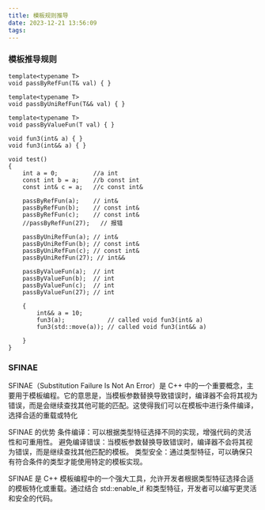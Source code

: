 ```yaml
---
title: 模板规则推导
date: 2023-12-21 13:56:09
tags:
---
```


### 模板推导规则

```
template<typename T>
void passByRefFun(T& val) { }

template<typename T>
void passByUniRefFun(T&& val) { }

template<typename T>
void passByValueFun(T val) { }

void fun3(int& a) { }
void fun3(int&& a) { }

void test()
{
    int a = 0;          //a int
    const int b = a;    //b const int
    const int& c = a;   //c const int&
    
    passByRefFun(a);    // int&
    passByRefFun(b);    // const int&
    passByRefFun(c);    // const int&
    //passByRefFun(27);   // 报错
    
    passByUniRefFun(a); // int&
    passByUniRefFun(b); // const int&
    passByUniRefFun(c); // const int&
    passByUniRefFun(27); // int&&
    
    passByValueFun(a);  // int
    passByValueFun(b);  // int
    passByValueFun(c);  // int
    passByValueFun(27); // int
    
    {
        int&& a = 10;
        fun3(a);            // called void fun3(int& a)
        fun3(std::move(a)); // called void fun3(int&& a)
        
    }
}
```


### SFINAE
SFINAE（Substitution Failure Is Not An Error）是 C++ 中的一个重要概念，主要用于模板编程。它的意思是，当模板参数替换导致错误时，编译器不会将其视为错误，而是会继续查找其他可能的匹配。这使得我们可以在模板中进行条件编译，选择合适的重载或特化

SFINAE 的优势
条件编译：可以根据类型特征选择不同的实现，增强代码的灵活性和可重用性。
避免编译错误：当模板参数替换导致错误时，编译器不会将其视为错误，而是继续查找其他匹配的模板。
类型安全：通过类型特征，可以确保只有符合条件的类型才能使用特定的模板实现。


SFINAE 是 C++ 模板编程中的一个强大工具，允许开发者根据类型特征选择合适的模板特化或重载。通过结合 std::enable_if 和类型特征，开发者可以编写更灵活和安全的代码。